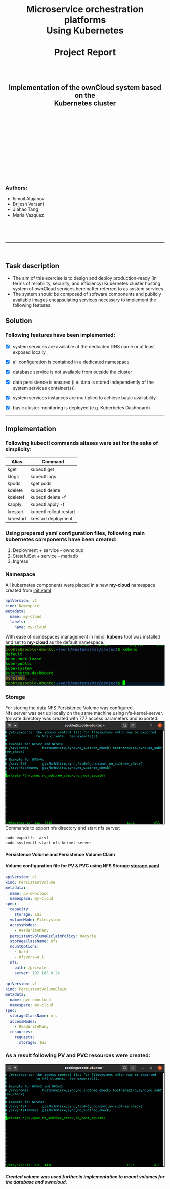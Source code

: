 <br/><br/><br/><br/><br/><br/><br/><br/>
<h1 align=center>Microservice orchestration platforms<br>
Using Kubernetes<br/><br/>Project Report</h1><br/><br/>
<h2 align=center>Implementation of the ownCloud system based on the<br/>Kubernetes cluster</h2>
<br/><br/><br/><br/><br/><br/><br/><br/><br/><br/><br/><br/>
  <h3>Authors:</h3>
  <ul>
  <li>Ismoil Atajanov</li>
  <li>Brijesh Varsani</li>
  <li>Jiahao Tang</li>
  <li>Maria Vazquez</li>
  </ul>
  <br/><br/><br/>

---
<br/>

## Task description
- The aim of this exercise is to design and deploy production-ready (in terms of reliability,
  security, and efficiency) Kubernetes cluster hosting system of ownCloud services hereinafter
  referred to as system services.
- The system should be composed of software components and publicly available images
  encapsulating services necessary to implement the following features.

## Solution
<h3>Following features have been implemented:</h3>

- [x] system services are available at the dedicated DNS name or at least exposed locally
- [x] all configuration is contained in a dedicated namespace 
- [x] database service is not available from outside the cluster
- [x] data persistence is ensured (i.e. data is stored independently of the system services
container(s))
- [x] system services instances are multiplied to achieve basic availability
- [x] basic cluster monitoring is deployed (e.g. Kuberbetes Dashboard)


---

## Implementation

### Following kubectl commands aliases were set for the sake of simplicity:
| Alias | Command |
| --------- | ---------|
| kget | kubectl get |
| klogs | kubectl logs |
| kpods | kget pods |
| kdelete | kubectl delete |
| kdeletef | kubectl delete -f |
| kapply | kubectl apply -f |
| krestart | kubectl rollout restart |
| kdrestart | krestart deployment |

### Using prepared yaml configuration files, following main kubernetes components have been created:
1. Deployment + service - owncloud
2. StatefulSet + service - mariadb
3. Ingress


### Namespace

All kubernetes components were placed in a new **my-cloud** namespace created from [init.yaml](https://github.com/Ismail11270/AEII_2020_MSK_-Ismoil_Atajanov-/blob/master/owncloud/init.yaml)
```yaml
apiVersion: v1
kind: Namespace
metadata:
  name: my-cloud
  labels:
    name: my-cloud
```
With ease of namespaces management in mind, **kubens** tool was installed and set to **my-cloud** as the default namespace.
<br/>
![kubens](https://github.com/Ismail11270/AEII_2020_MSK_-Ismoil_Atajanov-/blob/master/screenshots/kubens.png)
<br/>


### Storage

For storing the data NFS Persistence Volume was configured. <br/>
Nfs server was set up locally on the same machine using nfs-kernel-server. 
/private directory was created with 777 access parameters and exported:
<br/>
![etc/exports](https://github.com/Ismail11270/AEII_2020_MSK_-Ismoil_Atajanov-/blob/master/screenshots/etc-exports.png)
<br/>
Commands to export nfs directory and start nfs server: <br/>
```shell
sudo exportfs -arvf
sudo systemctl start nfs-kernel-server
```
#### Persistence Volume and Persistence Volume Claim
#### Volume configuration file for PV & PVC using NFS Storage [storage.yaml](https://github.com/Ismail11270/AEII_2020_MSK_-Ismoil_Atajanov-/blob/master/owncloud/storage/storage.yaml)
```yaml
apiVersion: v1
kind: PersistentVolume
metadata: 
  name: pv-owncloud
  namespace: my-cloud
spec:
  capacity:
    storage: 1Gi
  volumeMode: Filesystem
  accessModes:
    - ReadWriteMany
  persistentVolumeReclaimPolicy: Recycle
  storageClassName: nfs
  mountOptions:
    - hard
    - nfsvers=4.1
  nfs:
    path: /private
    server: 192.168.0.24
---
apiVersion: v1
kind: PersistentVolumeClaim
metadata:
  name: pvc-owncloud
  namespace: my-cloud
spec:
  storageClassName: nfs
  accessModes:
    - ReadWriteMany
  resources:
    requests:
      storage: 1Gi
```

### As a result following PV and PVC resources were created:
![pv/pvc](https://github.com/Ismail11270/AEII_2020_MSK_-Ismoil_Atajanov-/blob/master/screenshots/etc-exports.png)
<br/>
##### Created volume was used further in implementation to mount volumes for the database and owncloud.

### Database configuration
MariaDB was chosen as the main database server, and it was implemented as a single replica stateful application defined in [mariadb.yaml]()
<br/>

- MariaDB username and password were defined in [**mariadb-secret.yaml**](https://github.com/Ismail11270/AEII_2020_MSK_-Ismoil_Atajanov-/blob/master/owncloud/storage/mariadb-secret.yaml)
- MariaDB environment variables were defined in [**config-map.yaml**](https://github.com/Ismail11270/AEII_2020_MSK_-Ismoil_Atajanov-/blob/master/owncloud/storage/config.yaml)
- MariaDB application configuration was defined in [**mariadb.yaml**](https://github.com/Ismail11270/AEII_2020_MSK_-Ismoil_Atajanov-/blob/master/owncloud/storage/mariadb.yaml)
>In order to configure the database correctly **all the configurations** must be applied *in the same order*

#### Previously created persistent volume claim is used here to mount volume for mariadb database.

```yaml
        volumeMounts:
        - name: storage
          mountPath: /var/lib/mysql
          subPath: mysql
      volumes:
      - name: storage
        persistentVolumeClaim:
          claimName: pvc-owncloud
```

### Owncloud configuration
- In order to start only single configuration [owncloud.yaml](https://github.com/Ismail11270/AEII_2020_MSK_-Ismoil_Atajanov-/blob/master/owncloud/owncloud.yaml) is required.
<br/>
  
Most important part of the configuration is the container image which was set to ***owncloud*** and volume mounts suggested by the official 
documentation for the image. Volume mounts are again mounted on the PVC created earlier:
```yaml
        volumeMounts:
        - name: owncloud-storage
          mountPath: /var/www/html/data
          subPath: owncloud/data
        volumeMounts:
        - name: owncloud-storage
          mountPath: /var/www/html/apps
          subPath: owncloud/apps
        volumeMounts:
        - name: owncloud-storage
          mountPath: /var/www/html/config
          subPath: owncloud/config
      volumes:
      - name: owncloud-storage
        persistentVolumeClaim:
          claimName: pvc-owncloud
```

- Owncloud application can be easily re-scaled using `kubectl scale deployment owncloud --replicas=5`

![rescaling](https://github.com/Ismail11270/AEII_2020_MSK_-Ismoil_Atajanov-/blob/master/screenshots/scaling_oc.png)
<br/>

#### The two created applications (deployment and statefulset) were created together with internal services to provide access to the pods
![resources](https://github.com/Ismail11270/AEII_2020_MSK_-Ismoil_Atajanov-/blob/master/screenshots/resources.png)
<br/>

### Ingress
Next step of the implementation was to configure nginx ingress to provide external access to owncloud service.
The host for the owncloud service access was set to ***my-cloud.site***. After applying the ingress.yaml configuration owncloud application was exposed at the given host.

- Ingress rules
```yaml
  rules:
  - host: my-cloud.site
    http:
      paths:
      - path: "/"
        pathType: Prefix
        backend:
          service:
            name: owncloud
            port:
              number: 80
```
### Kubernetes Dashboard
Kubernetes dashboard resources come together with minikube installation. To use them a number of minikube addons have to be enabled.
- Below is the list of all minikube addons enabled for this project:
  
![addons](https://github.com/Ismail11270/AEII_2020_MSK_-Ismoil_Atajanov-/blob/master/screenshots/addons.png)
<br/>
#### Dashboard ingress
As dashboard service exists in a different namespace ( kubernetes-dasboard ), a new [dashboard-ingress.yaml](https://github.com/Ismail11270/AEII_2020_MSK_-Ismoil_Atajanov-/blob/master/owncloud/dashboard-ingress.yaml) 
was created to configure an external host to access the dashboard service. The service was exposed at host ***dashboard.my-cloud.size***.

#### DNS Domain names
- After ingress configurations were applied both of them can be view using `kubectl get ingress` command

![ingress](https://github.com/Ismail11270/AEII_2020_MSK_-Ismoil_Atajanov-/blob/master/screenshots/ingress.png)
<br/>  

- However, in order for this to work the hosts have to be added to /etc/hosts to be resolved properly by DNS.

![etc/hosts](https://github.com/Ismail11270/AEII_2020_MSK_-Ismoil_Atajanov-/blob/master/screenshots/etc-hosts.png)
<br/>

### Results:
- After all the steps completion ***owncloud*** service is available at [my-cloud.site]() and ***dashboard*** at [dashboard.my-cloud.site]()
![owncloud/loginpage](https://github.com/Ismail11270/AEII_2020_MSK_-Ismoil_Atajanov-/blob/master/screenshots/owncloud-login.png)
<br/>
  
> To start using owncloud one has to provide credentials and select preferred database and db credentials, which in the case are mariadb/mysql.

![owncloud/mainpage](https://github.com/Ismail11270/AEII_2020_MSK_-Ismoil_Atajanov-/blob/master/screenshots/owncloud-main.png)
<br/>

> After log in, main page of owncloud appears, and the application is ready to use at this point.

![owncloud/dashboardpage](https://github.com/Ismail11270/AEII_2020_MSK_-Ismoil_Atajanov-/blob/master/screenshots/dashboard-page.png)
<br/>

> Dashboard page is also present and functional at [dashboard.my-cloud.site]()



